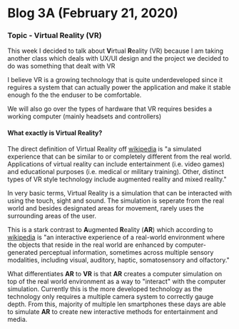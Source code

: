 # Blog 3A (February 21, 2020)

### Topic - Virtual Reality (VR)

This week I decided to talk about **V**irtual **R**eality (VR) because I am taking another class which deals with UX/UI design and the project we decided to do was something that dealt with VR

I believe VR is a growing technology that is quite underdeveloped since it reguires a system that can actually power the application and make it stable enough fo the the enduser to be comfortable.

We will also go over the types of hardware that VR requires besides a working computer (mainly headsets and controllers)

#### What exactly is Virtual Reality?

The direct definition of Virtual Reality off [wikipedia](https://en.wikipedia.org/wiki/Virtual_reality) is "a simulated experience that can be similar to or completely different from the real world. Applications of virtual reality can include entertainment (i.e. video games) and educational purposes (i.e. medical or military training). Other, distinct types of VR style technology include augmented reality and mixed reality."

In very basic terms, Virtual Reality is a simulation that can be interacted with using the touch, sight and sound. The simulation is seperate from the real world and besides designated areas for movement, rarely uses the surrounding areas of the user.

This is a stark contrast to **A**ugmented **R**eality (**AR**) which according to [wikipedia](https://en.wikipedia.org/wiki/Augmented_reality) is "an interactive experience of a real-world environment where the objects that reside in the real world are enhanced by computer-generated perceptual information, sometimes across multiple sensory modalities, including visual, auditory, haptic, somatosensory and olfactory."

What differentiates **AR** to **VR** is that **AR** creates a computer simulation on top of the real world environment as a way to "interact" with the computer simulation. Currently this is the more developed technology as the technology only requires a multiple camera system to correctly gauge depth.  From this, majority of multiple len smartphones these days are able to simulate **AR** to create new interactive methods for entertainment and media.